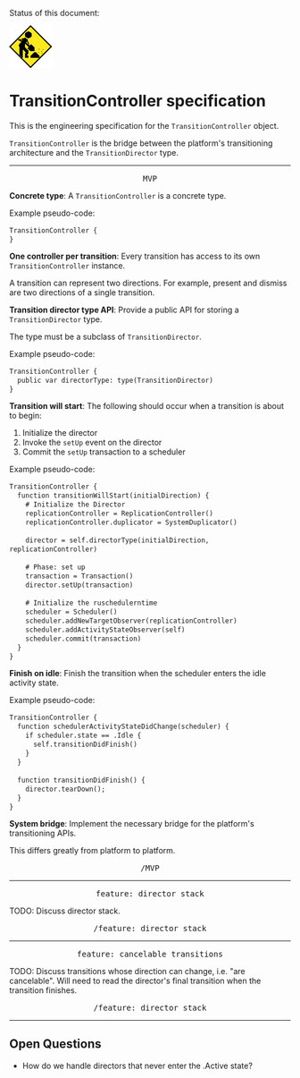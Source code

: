 Status of this document:

![](../_assets/under-construction-flashing-barracade-animation.gif)

# TransitionController specification

This is the engineering specification for the `TransitionController` object.

`TransitionController` is the bridge between the platform's transitioning architecture and the `TransitionDirector` type.

---

<p style="text-align:center"><tt>MVP</tt></p>

**Concrete type**: A `TransitionController` is a concrete type.

Example pseudo-code:

    TransitionController {
    }

**One controller per transition**: Every transition has access to its own `TransitionController` instance.

A transition can represent two directions. For example, present and dismiss are two directions of a single transition.

**Transition director type API**: Provide a public API for storing a `TransitionDirector` type.

The type must be a subclass of `TransitionDirector`.

Example pseudo-code:

    TransitionController {
      public var directorType: type(TransitionDirector)
    }

**Transition will start**: The following should occur when a transition is about to begin:

1. Initialize the director
2. Invoke the `setUp` event on the director
3. Commit the `setUp` transaction to a scheduler

Example pseudo-code:

    TransitionController {
      function transitionWillStart(initialDirection) {
        # Initialize the Director
        replicationController = ReplicationController()
        replicationController.duplicator = SystemDuplicator()
        
        director = self.directorType(initialDirection, replicationController)
        
        # Phase: set up
        transaction = Transaction()
        director.setUp(transaction)
        
        # Initialize the ruschedulerntime
        scheduler = Scheduler()
        scheduler.addNewTargetObserver(replicationController)
        scheduler.addActivityStateObserver(self)
        scheduler.commit(transaction)
      }
    }

**Finish on idle**: Finish the transition when the scheduler enters the idle activity state.

Example pseudo-code:

    TransitionController {
      function schedulerActivityStateDidChange(scheduler) {
        if scheduler.state == .Idle {
          self.transitionDidFinish()
        }
      }
      
      function transitionDidFinish() {
        director.tearDown();
      }
    }

**System bridge**: Implement the necessary bridge for the platform's transitioning APIs.

This differs greatly from platform to platform.

<p style="text-align:center"><tt>/MVP</tt></p>

---

<p style="text-align:center"><tt>feature: director stack</tt></p>

TODO: Discuss director stack.

<p style="text-align:center"><tt>/feature: director stack</tt></p>

---

<p style="text-align:center"><tt>feature: cancelable transitions</tt></p>

TODO: Discuss transitions whose direction can change, i.e. "are cancelable". Will need to read the director's final transition when the transition finishes.

<p style="text-align:center"><tt>/feature: director stack</tt></p>

---

## Open Questions ##

- How do we handle directors that never enter the .Active state?

